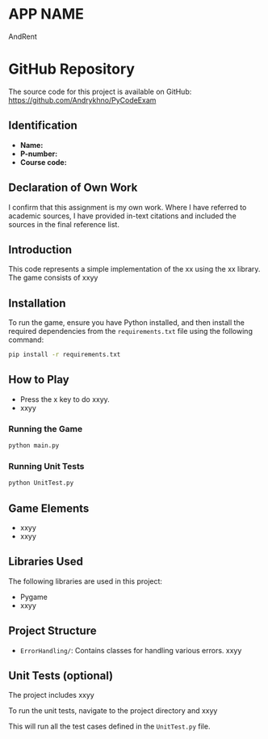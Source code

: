 # APP NAME
AndRent

# GitHub Repository
The source code for this project is available on GitHub: https://github.com/Andrykhno/PyCodeExam

## Identification
- **Name:** 
- **P-number:** 
- **Course code:** 

## Declaration of Own Work
I confirm that this assignment is my own work.
Where I have referred to academic sources, I have provided in-text citations and included the sources in the final reference list.

## Introduction
This code represents a simple implementation of the xx using the xx library. The game consists of xxyy

## Installation
To run the game, ensure you have Python installed, and then install the required dependencies from the `requirements.txt` file using the following command:
```bash
pip install -r requirements.txt
```

## How to Play
- Press the x key to do xxyy.
- xxyy

### Running the Game
```python
python main.py
```

### Running Unit Tests
```python
python UnitTest.py
```

## Game Elements
- xxyy 
- xxyy 

## Libraries Used
The following libraries are used in this project:
- Pygame
- xxyy

## Project Structure
- `ErrorHandling/`: Contains classes for handling various errors.
xxyy

## Unit Tests (optional)
The project includes xxyy

To run the unit tests, navigate to the project directory and xxyy

This will run all the test cases defined in the `UnitTest.py` file.